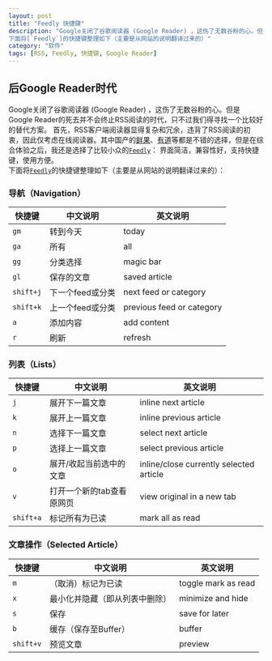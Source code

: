 ```yaml
---
layout: post
title: "Feedly 快捷键"
description: "Google关闭了谷歌阅读器 (Google Reader) ，这伤了无数谷粉的心。但是Google Reader的死去并不会终止RSS阅读的时代，只不过我们得寻找一个比较好的替代方案。 首先，RSS客户端阅读器显得复杂和冗余，违背了RSS阅读的初衷，因此仅考虑在线阅读器。其中国产的[鲜果](http://xianguo.com/)、[有道](http://reader.youdao.com/)等都是不错的选择，但是在综合体验之后，我还是选择了比较小众的[`Feedly`]： 界面简洁，兼容性好，支持快捷键，使用方便。  
下面将[`Feedly`]的快捷键整理如下（主要是从网站的说明翻译过来的）"
category: "软件"
tags: [RSS, Feedly, 快捷键, Google Reader]
---
```


## 后Google Reader时代  
Google关闭了谷歌阅读器 (Google Reader) ，这伤了无数谷粉的心。但是Google Reader的死去并不会终止RSS阅读的时代，只不过我们得寻找一个比较好的替代方案。 首先，RSS客户端阅读器显得复杂和冗余，违背了RSS阅读的初衷，因此仅考虑在线阅读器。其中国产的[鲜果](http://xianguo.com/)、[有道](http://reader.youdao.com/)等都是不错的选择，但是在综合体验之后，我还是选择了比较小众的[`Feedly`]： 界面简洁，兼容性好，支持快捷键，使用方便。  
下面将[`Feedly`]的快捷键整理如下（主要是从网站的说明翻译过来的）：

### 导航（Navigation） 
| 快捷键 | 中文说明 | 英文说明 |
| ------------- |-------------|----|
| ``gm`` | 转到今天 | today |
| `ga` | 所有 | all |
| `gg` | 分类选择 | magic bar |
| `gl` | 保存的文章 | saved article |
| `shift+j` | 下一个feed或分类 | next feed or category |
| `shift+k` | 上一个feed或分类 | previous feed or category  |
| `a` | 添加内容 | add content  |
| `r` | 刷新 | refresh|

### 列表（Lists）
| 快捷键 | 中文说明 | 英文说明 |
| ------------- |-------------|----|
| `j` | 展开下一篇文章 | inline next article |
| `k` | 展开上一篇文章 | inline previous article |
| `n` | 选择下一篇文章 | select next article |
| `p` | 选择上一篇文章 | select previous article |
| `o` | 展开/收起当前选中的文章 | inline/close currently selected article |
| `v` | 打开一个新的tab查看原网页 | view original in a new tab  |
| `shift+a` | 标记所有为已读 | mark all as read  |

### 文章操作（Selected Article）
| 快捷键 | 中文说明 | 英文说明 |
| ------------- |-------------|----|
| `m` | （取消）标记为已读 | toggle mark as read |
| `x` | 最小化并隐藏（即从列表中删除） | minimize and hide |
| `s` | 保存 | save for later |
| `b` | 缓存（保存至Buffer） | buffer |
| `shift+v` | 预览文章 | preview  |

[`Feedly`]: http://cloud.feedly.com ""